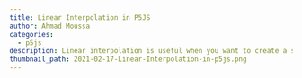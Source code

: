 ```yaml
---
title: Linear Interpolation in P5JS
author: Ahmad Moussa
categories:
  - p5js
description: Linear interpolation is useful when you want to create a smooth transition between two values or two states, in this blog post I show an example.
thumbnail_path: 2021-02-17-Linear-Interpolation-in-p5js.png
---
```

